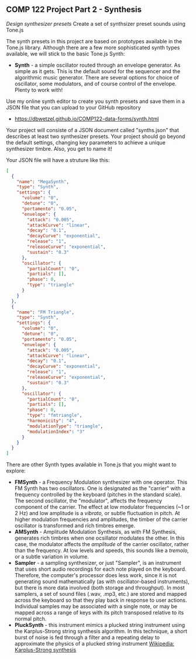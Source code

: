 ## COMP 122 Project Part 2 - Synthesis
*Design synthesizer presets*
Create a set of synthsizer preset sounds using Tone.js

The synth presets in this project are based on prototypes available in the Tone.js library. Although there are a few more sophisticated synth types available, we will stick to the basic Tone.js Synth:

* **Synth** - a simple oscillator routed through an envelope generator. As simple as it gets. This is the default sound for the sequencer and the algorithmic music generator. There are several options for choice of oscillator, some modulators, and of course control of the envelope. Plenty to work with!

Use my online synth editor to create you synth presets and save them in a JSON file that you can upload to your GitHub repository
* https://dbwetzel.github.io/COMP122-data-forms/synth.html

Your project will consiste of a JSON document called "synths.json" that describes at least two synthesizer presets. Your project should go beyond the default settings, changing key parameters to achieve a unique synthesizer timbre. Also, you get to name it! 

Your JSON file will have a struture like this:
```json
[
  {
    "name": "MegaSynth",
    "type": "Synth",
    "settings": {
      "volume": "0",
      "detune": "0",
      "portamento": "0.05",
      "envelope": {
        "attack": "0.005",
        "attackCurve": "linear",
        "decay": "0.1",
        "decayCurve": "exponential",
        "release": "1",
        "releaseCurve": "exponential",
        "sustain": "0.3"
      },
      "oscillator": {
        "partialCount": "0",
        "partials": [],
        "phase": 0,
        "type": "triangle"
      }
    }
  },
  {
    "name": "FM Triangle",
    "type": "Synth",
    "settings": {
      "volume": "0",
      "detune": "0",
      "portamento": "0.05",
      "envelope": {
        "attack": "0.005",
        "attackCurve": "linear",
        "decay": "0.1",
        "decayCurve": "exponential",
        "release": "1",
        "releaseCurve": "exponential",
        "sustain": "0.3"
      },
      "oscillator": {
        "partialCount": "0",
        "partials": [],
        "phase": 0,
        "type": "fmtriangle",
        "harmonicity": "4",
        "modulationType": "triangle",
        "modulationIndex": "3"
      }
    }
  }
]
```

There are other Synth types available in Tone.js that you might want to explore:

*  **FMSynth** - a Frequency Modulation synthesizer with one operator. This FM Synth has two oscillators. One is designated as the "carrier" with a frequency controlled by the keyboard (pitches in the standard scale). The second oscillator, the "modulator", affects the frequency component of the carrier. The effect at low modulator frequencies (~1 or 2 Hz) and low amplitude is a *vibrato,* or subtle fluctuation in pitch. At higher modulation frequencies and amplitudes, the timber of the carrier oscillator is transformed and rich timbres emerge.
*  **AMSynth** - Amplitude Modulation Synthesis, as with FM Synthesis, generates rich timbres when one ocsillator modulates the other. In this case, the modulator affects the *amplitude* of the carrier oscillator, rather than the frequency. At low levels and speeds, this sounds like a *tremolo,* or a subtle variation in volume.
*  **Sampler** - a sampling synthesizer, or just "Sampler", is an instrument that uses short audio recordings for each note played on the keyboard. Therefore, the computer's processor does less work, since it is not generating sound mathematically (as with oscillator-based instruments), but there is more data involved (both storage and throughput). In most samplers, a set of sound files (.wav, .mp3, etc.) are stored and mapped across the keyboard so that they play back in response to user actions. Individual samples may be associated with a single note, or may be mapped across a range of keys with its pitch transposed relative to its normal pitch.
*  **PluckSynth** - this instrument mimics a plucked string instrument using the Karplus-Strong string synthesis algorithm. In this technique, a short burst of noise is fed through a filter and a repeating delay to approximate the physics of a plucked string instrument <a href="https://en.wikipedia.org/wiki/Karplus%E2%80%93Strong_string_synthesis" target="_blank">Wikipedia: Karplus-Strong synthesis</a>
